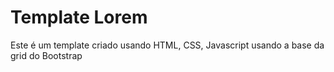 # Template Lorem
Este é um template criado usando HTML, CSS, Javascript usando a base da grid do Bootstrap
